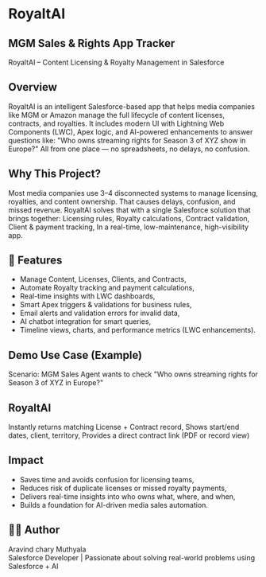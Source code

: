 # RoyaltAI
## MGM Sales &amp; Rights App Tracker
 RoyaltAI – Content Licensing & Royalty Management in Salesforce
## Overview
RoyaltAI is an intelligent Salesforce-based app that helps media companies like MGM or Amazon manage the full lifecycle of content licenses, contracts, and royalties.
It includes modern UI with Lightning Web Components (LWC), Apex logic, and AI-powered enhancements to answer questions like:
"Who owns streaming rights for Season 3 of XYZ show in Europe?"
All from one place — no spreadsheets, no delays, no confusion.

## Why This Project?
Most media companies use 3–4 disconnected systems to manage licensing, royalties, and content ownership. That causes delays, confusion, and missed revenue.
RoyaltAI solves that with a single Salesforce solution that brings together:
Licensing rules,
Royalty calculations,
Contract validation,
Client & payment tracking,
In a real-time, low-maintenance, high-visibility app.

## 🎯 Features
- Manage Content, Licenses, Clients, and Contracts,
- Automate Royalty tracking and payment calculations,
- Real-time insights with LWC dashboards,
- Smart Apex triggers & validations for business rules,
- Email alerts and validation errors for invalid data,
- AI chatbot integration for smart queries,
- Timeline views, charts, and performance metrics (LWC enhancements).

## Demo Use Case (Example)
Scenario: MGM Sales Agent wants to check "Who owns streaming rights for Season 3 of XYZ in Europe?"
## RoyaltAI
Instantly returns matching License + Contract record,
Shows start/end dates, client, territory,
Provides a direct contract link (PDF or record view)

## Impact
- Saves time and avoids confusion for licensing teams,
- Reduces risk of duplicate licenses or missed royalty payments,
- Delivers real-time insights into who owns what, where, and when,
- Builds a foundation for AI-driven media sales automation.


## 🙋‍♂️ Author
Aravind chary Muthyala <br>
Salesforce Developer | Passionate about solving real-world problems using Salesforce + AI
